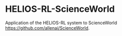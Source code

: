 # HELIOS-RL-ScienceWorld

Application of the HELIOS-RL system to ScienceWorld https://github.com/allenai/ScienceWorld.
